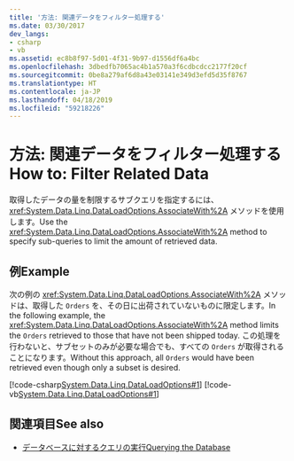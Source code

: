 ```yaml
---
title: '方法: 関連データをフィルター処理する'
ms.date: 03/30/2017
dev_langs:
- csharp
- vb
ms.assetid: ec8b8f97-5d01-4f31-9b97-d1556df6a4bc
ms.openlocfilehash: 3dbedfb7065ac4b1a570a3f6cdbcdcc2177f20cf
ms.sourcegitcommit: 0be8a279af6d8a43e03141e349d3efd5d35f8767
ms.translationtype: HT
ms.contentlocale: ja-JP
ms.lasthandoff: 04/18/2019
ms.locfileid: "59218226"
---
```

# <a name="how-to-filter-related-data"></a><span data-ttu-id="2c5b0-102">方法: 関連データをフィルター処理する</span><span class="sxs-lookup"><span data-stu-id="2c5b0-102">How to: Filter Related Data</span></span>
<span data-ttu-id="2c5b0-103">取得したデータの量を制限するサブクエリを指定するには、<xref:System.Data.Linq.DataLoadOptions.AssociateWith%2A> メソッドを使用します。</span><span class="sxs-lookup"><span data-stu-id="2c5b0-103">Use the <xref:System.Data.Linq.DataLoadOptions.AssociateWith%2A> method to specify sub-queries to limit the amount of retrieved data.</span></span>  
  
## <a name="example"></a><span data-ttu-id="2c5b0-104">例</span><span class="sxs-lookup"><span data-stu-id="2c5b0-104">Example</span></span>  
 <span data-ttu-id="2c5b0-105">次の例の <xref:System.Data.Linq.DataLoadOptions.AssociateWith%2A> メソッドは、取得した `Orders` を、その日に出荷されていないものに限定します。</span><span class="sxs-lookup"><span data-stu-id="2c5b0-105">In the following example, the <xref:System.Data.Linq.DataLoadOptions.AssociateWith%2A> method limits the `Orders` retrieved to those that have not been shipped today.</span></span> <span data-ttu-id="2c5b0-106">この処理を行わないと、サブセットのみが必要な場合でも、すべての `Orders` が取得されることになります。</span><span class="sxs-lookup"><span data-stu-id="2c5b0-106">Without this approach, all `Orders` would have been retrieved even though only a subset is desired.</span></span>  
  
 [!code-csharp[System.Data.Linq.DataLoadOptions#1](../../../../../../samples/snippets/csharp/VS_Snippets_Data/system.data.linq.dataloadoptions/cs/program.cs#1)]
 [!code-vb[System.Data.Linq.DataLoadOptions#1](../../../../../../samples/snippets/visualbasic/VS_Snippets_Data/system.data.linq.dataloadoptions/vb/module1.vb#1)]  
  
## <a name="see-also"></a><span data-ttu-id="2c5b0-107">関連項目</span><span class="sxs-lookup"><span data-stu-id="2c5b0-107">See also</span></span>

- [<span data-ttu-id="2c5b0-108">データベースに対するクエリの実行</span><span class="sxs-lookup"><span data-stu-id="2c5b0-108">Querying the Database</span></span>](../../../../../../docs/framework/data/adonet/sql/linq/querying-the-database.md)
